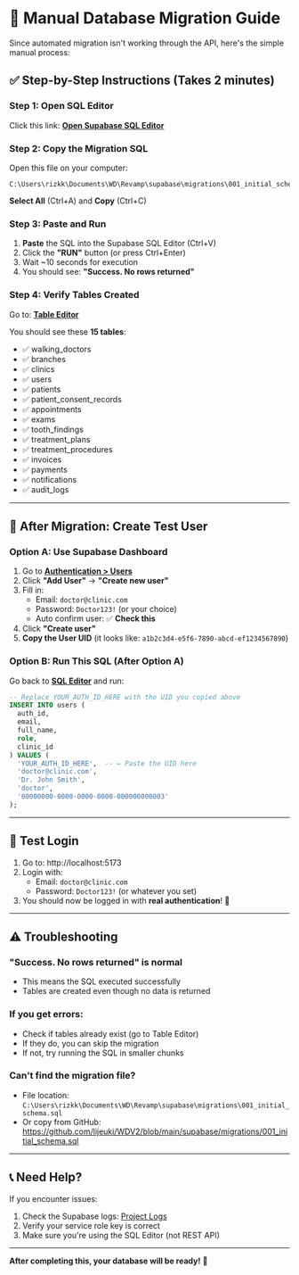 # 📘 Manual Database Migration Guide

Since automated migration isn't working through the API, here's the simple manual process:

## ✅ **Step-by-Step Instructions** (Takes 2 minutes)

### **Step 1: Open SQL Editor**
Click this link: **[Open Supabase SQL Editor](https://supabase.com/dashboard/project/kshfxmgwqsacptvhztcj/sql/new)**

### **Step 2: Copy the Migration SQL**

Open this file on your computer:
```
C:\Users\rizkk\Documents\WD\Revamp\supabase\migrations\001_initial_schema.sql
```

**Select All** (Ctrl+A) and **Copy** (Ctrl+C)

### **Step 3: Paste and Run**

1. **Paste** the SQL into the Supabase SQL Editor (Ctrl+V)
2. Click the **"RUN"** button (or press Ctrl+Enter)
3. Wait ~10 seconds for execution
4. You should see: **"Success. No rows returned"**

### **Step 4: Verify Tables Created**

Go to: **[Table Editor](https://supabase.com/dashboard/project/kshfxmgwqsacptvhztcj/editor)**

You should see these **15 tables**:
- ✅ walking_doctors
- ✅ branches
- ✅ clinics
- ✅ users
- ✅ patients
- ✅ patient_consent_records
- ✅ appointments
- ✅ exams
- ✅ tooth_findings
- ✅ treatment_plans
- ✅ treatment_procedures
- ✅ invoices
- ✅ payments
- ✅ notifications
- ✅ audit_logs

---

## 🎯 **After Migration: Create Test User**

### **Option A: Use Supabase Dashboard**

1. Go to **[Authentication > Users](https://supabase.com/dashboard/project/kshfxmgwqsacptvhztcj/auth/users)**
2. Click **"Add User"** → **"Create new user"**
3. Fill in:
   - Email: `doctor@clinic.com`
   - Password: `Doctor123!` (or your choice)
   - Auto confirm user: ✅ **Check this**
4. Click **"Create user"**
5. **Copy the User UID** (it looks like: `a1b2c3d4-e5f6-7890-abcd-ef1234567890`)

### **Option B: Run This SQL** (After Option A)

Go back to **[SQL Editor](https://supabase.com/dashboard/project/kshfxmgwqsacptvhztcj/sql/new)** and run:

```sql
-- Replace YOUR_AUTH_ID_HERE with the UID you copied above
INSERT INTO users (
  auth_id,
  email,
  full_name,
  role,
  clinic_id
) VALUES (
  'YOUR_AUTH_ID_HERE',  -- ← Paste the UID here
  'doctor@clinic.com',
  'Dr. John Smith',
  'doctor',
  '00000000-0000-0000-0000-000000000003'
);
```

---

## 🎉 **Test Login**

1. Go to: http://localhost:5173
2. Login with:
   - Email: `doctor@clinic.com`
   - Password: `Doctor123!` (or whatever you set)
3. You should now be logged in with **real authentication**! 🎊

---

## ⚠️ **Troubleshooting**

### **"Success. No rows returned" is normal**
- This means the SQL executed successfully
- Tables are created even though no data is returned

### **If you get errors:**
- Check if tables already exist (go to Table Editor)
- If they do, you can skip the migration
- If not, try running the SQL in smaller chunks

### **Can't find the migration file?**
- File location: `C:\Users\rizkk\Documents\WD\Revamp\supabase\migrations\001_initial_schema.sql`
- Or copy from GitHub: https://github.com/lijeuki/WDV2/blob/main/supabase/migrations/001_initial_schema.sql

---

## 📞 **Need Help?**

If you encounter issues:
1. Check the Supabase logs: [Project Logs](https://supabase.com/dashboard/project/kshfxmgwqsacptvhztcj/logs)
2. Verify your service role key is correct
3. Make sure you're using the SQL Editor (not REST API)

---

**After completing this, your database will be ready!** 🚀
